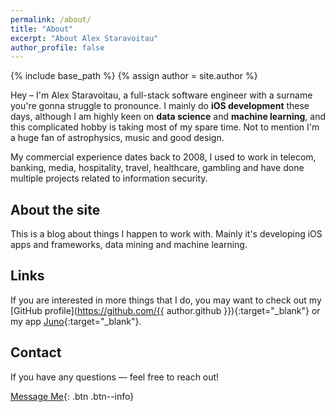```yaml
---
permalink: /about/
title: "About"
excerpt: "About Alex Staravoitau"
author_profile: false
---
```


{% include base_path %}
{% assign author = site.author %}

Hey – I'm Alex Staravoitau, a full-stack software engineer with a surname you're gonna struggle to pronounce. I mainly do **iOS development** these days, although I am highly keen on **data science** and **machine learning**, and this complicated hobby is taking most of my spare time. Not to mention I'm a huge fan of astrophysics, music and good design.

My commercial experience dates back to 2008, I used to work in telecom, banking, media, hospitality, travel, healthcare, gambling and have done multiple projects related to information security. 

## About the site

This is a blog about things I happen to work with. Mainly it's developing iOS apps and frameworks, data mining and machine learning.

## Links

If you are interested in more things that I do, you may want to check out my [GitHub profile](https://github.com/{{ author.github }}){:target="_blank"} or my app [Juno](https://juno.sh){:target="_blank"}.

## Contact

If you have any questions — feel free to reach out!

[Message Me](mailto:alex.starr.uk@gmail.com){: .btn .btn--info}

